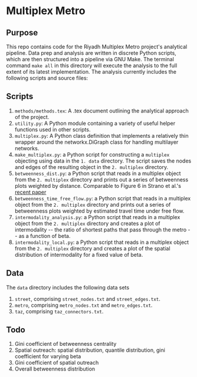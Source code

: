 # Multiplex Metro

## Purpose
This repo contains code for the Riyadh Multiplex Metro project's analytical pipeline. Data prep and analysis are written in discrete Python scripts, which are then structured into a pipeline via GNU Make. The terminal command `make all` in this directory will execute the analysis to the full extent of its latest implementation. The analysis currently includes the following scripts and source files: 

## Scripts
1. `methods/methods.tex`: A .tex document outlining the analytical approach of the project. 
2. `utility.py`: A Python module containing a variety of useful helper functions used in other scripts. 
3. `multiplex.py`: A Python class definition that implements a relatively thin wrapper around the networkx.DiGraph class for handling multilayer networks. 
4. `make_multiplex.py`: a Python script for constructing a `multiplex` objecting using data in the `1. data` directory. The script saves the nodes and edges of the resulting object in the `2. multiplex` directory.
5. `betweenness_dist.py`: a Python script that reads in a multiplex object from the `2. multiplex` directory and prints out a series of betweenness plots weighted by distance. Comparable to Figure 6 in Strano et al.'s [recent paper](http://arxiv.org/abs/1508.07265)
6. `betweenness_time_free_flow.py`: a Python script that reads in a multiplex object from the `2. multiplex` directory and prints out a series of betweenness plots weighted by estimated travel time under free flow. 
7. `intermodality_analysis.py`: a Python script that reads in a multiplex object from the `2. multiplex` directory and creates a plot of intermodality -- the ratio of shortest paths that pass through the metro -- as a function of beta. 
8. `intermodality_local.py`: a Python script that reads in a multiplex object from the `2. multiplex` directory and creates a plot of the spatial distribution of intermodality for a fixed value of beta. 

## Data

The `data` directory includes the following data sets

1. `street`, comprising `street_nodes.txt` and `street_edges.txt`. 
2. `metro`, comprising `metro_nodes.txt` and `metro_edges.txt`. 
3. `taz`, comprising `taz_connectors.txt`.  

## Todo

1. Gini coefficient of betweenness centrality
2. Spatial outreach: spatial distribution, quantile distribution, gini coefficient for varying beta
3. Gini coefficient of spatial outreach
4. Overall betweenness distribution




